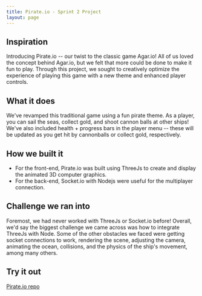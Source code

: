 ```yaml
---
title: Pirate.io - Sprint 2 Project
layout: page
---
```


## Inspiration

Introducing Pirate.io -- our twist to the classic game Agar.io! All of us loved the concept behind Agar.io, but we felt that more could be done to make it fun to play. Through this project, we sought to creatively optimize the experience of playing this game with a new theme and enhanced player controls.

## What it does

We've revamped this traditional game using a fun pirate theme. As a player, you can sail the seas, collect gold, and shoot cannon balls at other ships! We've also included health + progress bars in the player menu -- these will be updated as you get hit by cannonballs or collect gold, respectively.

## How we built it

 - For the front-end, Pirate.io was built using ThreeJs to create and display the animated 3D computer graphics.
 - For the back-end, Socket.io with Nodejs were useful for the multiplayer connection.

## Challenge we ran into

Foremost, we had never worked with ThreeJs or Socket.io before! Overall, we'd say the biggest challenge we came across was how to integrate ThreeJs with Node. Some of the other obstacles we faced were getting socket connections to work, rendering the scene, adjusting the camera, animating the ocean, collisions, and the physics of the ship's movement, among many others.

## Try it out

[Pirate.io repo](https://github.com/nathanlm511/Game.io)